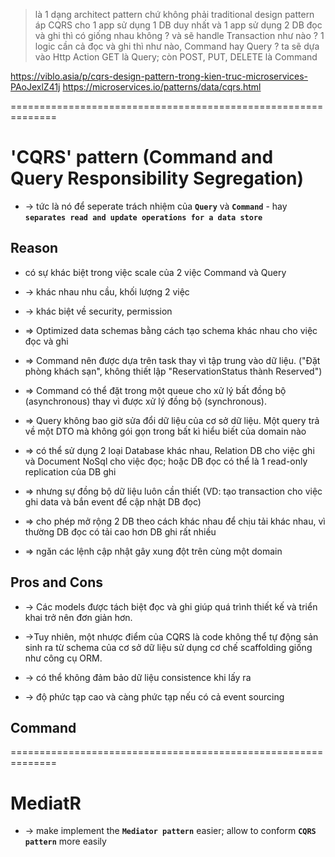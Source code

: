 > là 1 dạng architect pattern chứ không phải traditional design pattern 
> áp CQRS cho 1 app sử dụng 1 DB duy nhất và 1 app sử dụng 2 DB đọc và ghi thì có giống nhau không ? và sẽ handle Transaction như nào ?
> 1 logic cần cả đọc và ghi thì như nào, Command hay Query ? ta sẽ dựa vào Http Action GET là Query; còn POST, PUT, DELETE là Command

https://viblo.asia/p/cqrs-design-pattern-trong-kien-truc-microservices-PAoJexlZ41j
https://microservices.io/patterns/data/cqrs.html

==============================================================
# 'CQRS' pattern (Command and Query Responsibility Segregation) 
* -> tức là nó để seperate trách nhiệm của **`Query`** và **`Command`** - hay **`separates read and update operations for a data store`**

## Reason
* có sự khác biệt trong việc scale của 2 việc Command và Query  
* -> khác nhau nhu cầu, khối lượng 2 việc
* -> khác biệt về security, permission

* => Optimized data schemas bằng cách tạo schema khác nhau cho việc đọc và ghi
* => Command nên được dựa trên task thay vì tập trung vào dữ liệu. ("Đặt phòng khách sạn", không thiết lập "ReservationStatus thành Reserved")
* => Command có thể đặt trong một queue cho xử lý bất đồng bộ (asynchronous) thay vì được xử lý đồng bộ (synchronous).
* => Query không bao giờ sửa đổi dữ liệu của cơ sở dữ liệu. Một query trả về một DTO mà không gói gọn trong bất kì hiểu biết của domain nào

* => có thể sử dụng 2 loại Database khác nhau, Relation DB cho việc ghi và Document NoSql cho việc đọc; hoặc DB đọc có thể là 1 read-only replication của DB ghi 
* => nhưng sự đồng bộ dữ liệu luôn cần thiết (VD: tạo transaction cho việc ghi data và bắn event để cập nhật DB đọc) 
* => cho phép mở rộng 2 DB theo cách khác nhau để chịu tải khác nhau, vì thường DB đọc có tải cao hơn DB ghi rất nhiều 
* => ngăn các lệnh cập nhật gây xung đột trên cùng một domain


## Pros and Cons
* -> Các models được tách biệt đọc và ghi giúp quá trình thiết kế và triển khai trở nên đơn giản hơn. 

* ->Tuy nhiên, một nhược điểm của CQRS là code không thể tự động sản sinh ra từ schema của cơ sở dữ liệu sử dụng cơ chế scaffolding giống như công cụ ORM.
* -> có thể không đảm bảo dữ liệu consistence khi lấy ra
* -> độ phức tạp cao và càng phức tạp nếu có cả event sourcing

## Command

==============================================================
# MediatR
* -> make implement the **`Mediator pattern`** easier; allow to conform **`CQRS pattern`** more easily